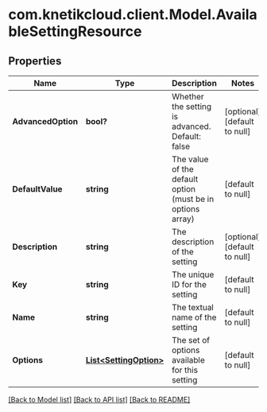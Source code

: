 # com.knetikcloud.client.Model.AvailableSettingResource
## Properties

Name | Type | Description | Notes
------------ | ------------- | ------------- | -------------
**AdvancedOption** | **bool?** | Whether the setting is advanced. Default: false | [optional] [default to null]
**DefaultValue** | **string** | The value of the default option (must be in options array) | [default to null]
**Description** | **string** | The description of the setting | [optional] [default to null]
**Key** | **string** | The unique ID for the setting | [default to null]
**Name** | **string** | The textual name of the setting | [default to null]
**Options** | [**List&lt;SettingOption&gt;**](SettingOption.md) | The set of options available for this setting | [default to null]

[[Back to Model list]](../README.md#documentation-for-models) [[Back to API list]](../README.md#documentation-for-api-endpoints) [[Back to README]](../README.md)


